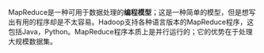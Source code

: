 MapReduce是一种可用于数据处理的**编程模型**；这是一种简单的模型，但是想写出有用的程序却是不太容易。Hadoop支持各种语言版本的MapReduce程序，这包括Java，Python。MapReduce程序本质上是并行运行的；它的优势在于处理大规模数据集。